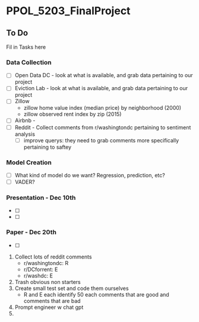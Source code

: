 # PPOL_5203_FinalProject

## To Do 
Fil in Tasks here

### Data Collection
- [ ] Open Data DC - look at what is available, and grab data pertaining to our project
- [ ] Eviction Lab - look at what is available, and grab data pertaining to our project
- [ ] Zillow
    - zillow home value index (median price) by neighborhood (2000)
    - zillow observed rent index by zip (2015)
- [ ] Airbnb - 
- [ ] Reddit - Collect comments from r/washingtondc pertaining to sentiment analysis
    - [ ] improve querys: they need to grab comments more specifically pertaining to saftey 
### Model Creation
- [ ] What kind of model do we want? Regression, prediction, etc?
- [ ] VADER?
### Presentation - Dec 10th
- [ ] 
- [ ] 
### Paper - Dec 20th
- [ ] 


1. Collect lots of reddit comments
    - r/washingtondc: R
    - r/DCforrent: E
    - r/washdc: E
2. Trash obvious non starters 
3. Create small test set and code them ourselves
    - R and E each identify 50 each comments that are good and comments that are bad 
4. Prompt engineer w chat gpt
5. 
